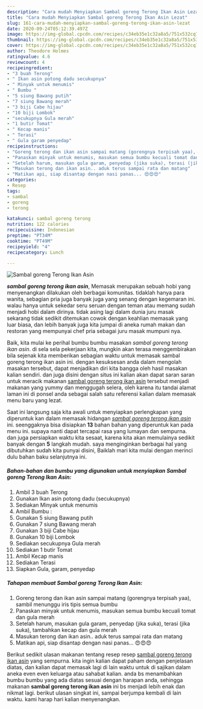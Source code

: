 ```yaml
---
description: "Cara mudah Menyiapkan Sambal goreng Terong Ikan Asin Lezat"
title: "Cara mudah Menyiapkan Sambal goreng Terong Ikan Asin Lezat"
slug: 161-cara-mudah-menyiapkan-sambal-goreng-terong-ikan-asin-lezat
date: 2020-09-24T05:12:39.497Z
image: https://img-global.cpcdn.com/recipes/c34eb35e1c32a8a5/751x532cq70/sambal-goreng-terong-ikan-asin-foto-resep-utama.jpg
thumbnail: https://img-global.cpcdn.com/recipes/c34eb35e1c32a8a5/751x532cq70/sambal-goreng-terong-ikan-asin-foto-resep-utama.jpg
cover: https://img-global.cpcdn.com/recipes/c34eb35e1c32a8a5/751x532cq70/sambal-goreng-terong-ikan-asin-foto-resep-utama.jpg
author: Theodore Holmes
ratingvalue: 4.6
reviewcount: 4
recipeingredient:
- "3 buah Terong"
- " Ikan asin potong dadu secukupnya"
- " Minyak untuk menumis"
- " Bumbu "
- "5 siung Bawang putih"
- "7 siung Bawang merah"
- "3 biji Cabe hijau"
- "10 biji Lombok"
- "secukupnya Gula merah"
- "1 butir Tomat"
- " Kecap manis"
- " Terasi"
- " Gula garam penyedap"
recipeinstructions:
- "Goreng terong dan ikan asin sampai matang (gorengnya terpisah yaa), sambil menunggu iris tipis semua bumbu"
- "Panaskan minyak untuk menumis, masukan semua bumbu kecuali tomat dan gula merah"
- "Setelah harum, masukan gula garam, penyedap (jika suka), terasi (jika suka), tambahkan kecap dan gula merah"
- "Masukan terong dan ikan asin.. aduk terus sampai rata dan matang"
- "Matikan api, siap disantap dengan nasi panas... 😍😍😍"
categories:
- Resep
tags:
- sambal
- goreng
- terong

katakunci: sambal goreng terong 
nutrition: 122 calories
recipecuisine: Indonesian
preptime: "PT34M"
cooktime: "PT49M"
recipeyield: "4"
recipecategory: Lunch

---
```



![Sambal goreng Terong Ikan Asin](https://img-global.cpcdn.com/recipes/c34eb35e1c32a8a5/751x532cq70/sambal-goreng-terong-ikan-asin-foto-resep-utama.jpg)

<b><i>sambal goreng terong ikan asin</i></b>, Memasak merupakan sebuah hobi yang menyenangkan dilakukan oleh berbagai komunitas. tidaklah hanya para wanita, sebagian pria juga banyak juga yang senang dengan kegemaran ini. walau hanya untuk sekedar seru seruan dengan teman atau memang sudah menjadi hobi dalam dirinya. tidak asing lagi dalam dunia juru masak sekarang tidak sedikit ditemukan cowok dengan keahlian memasak yang luar biasa, dan lebih banyak juga kita jumpai di aneka rumah makan dan restoran yang mempunyai chef pria sebagai juru masak mumpuni nya.



Baik, kita mulai ke perihal bumbu bumbu masakan <i>sambal goreng terong ikan asin</i>. di sela sela pekerjaan kita, mungkin akan terasa menggembirakan bila sejenak kita memberikan sebagian waktu untuk memasak sambal goreng terong ikan asin ini. dengan kesuksesan anda dalam mengolah masakan tersebut, dapat menjadikan diri kita bangga oleh hasil masakan kalian sendiri. dan juga disini dengan situs ini kalian akan dapat saran saran untuk meracik makanan <u>sambal goreng terong ikan asin</u> tersebut menjadi makanan yang yummy dan menggugah selera, oleh karena itu tandai alamat laman ini di ponsel anda sebagai salah satu referensi kalian dalam memasak menu baru yang lezat.


Saat ini langsung saja kita awali untuk menyiapkan perlengkapan yang diperuntuk kan dalam memasak hidangan <u><i>sambal goreng terong ikan asin</i></u> ini. seenggaknya bisa disiapkan <b>13</b> bahan bahan yang diperuntuk kan pada menu ini. supaya nanti dapat tercapai rasa yang lumayan dan sempurna. dan juga persiapkan waktu kita sesaat, karena kita akan memulainya sedikit banyak dengan <b>5</b> langkah mudah. saya menginginkan berbagai hal yang dibutuhkan sudah kita punyai disini, Baiklah mari kita mulai dengan merinci dulu bahan baku selanjutnya ini.

<!--inarticleads1-->

##### Bahan-bahan dan bumbu yang digunakan untuk menyiapkan Sambal goreng Terong Ikan Asin:

1. Ambil 3 buah Terong
1. Gunakan  Ikan asin potong dadu (secukupnya)
1. Sediakan  Minyak untuk menumis
1. Ambil  Bumbu :
1. Gunakan 5 siung Bawang putih
1. Gunakan 7 siung Bawang merah
1. Gunakan 3 biji Cabe hijau
1. Gunakan 10 biji Lombok
1. Sediakan secukupnya Gula merah
1. Sediakan 1 butir Tomat
1. Ambil  Kecap manis
1. Sediakan  Terasi
1. Siapkan  Gula, garam, penyedap




<!--inarticleads2-->

##### Tahapan membuat Sambal goreng Terong Ikan Asin:

1. Goreng terong dan ikan asin sampai matang (gorengnya terpisah yaa), sambil menunggu iris tipis semua bumbu
1. Panaskan minyak untuk menumis, masukan semua bumbu kecuali tomat dan gula merah
1. Setelah harum, masukan gula garam, penyedap (jika suka), terasi (jika suka), tambahkan kecap dan gula merah
1. Masukan terong dan ikan asin.. aduk terus sampai rata dan matang
1. Matikan api, siap disantap dengan nasi panas... 😍😍😍




Berikut sedikit ulasan makanan tentang resep resep <u>sambal goreng terong ikan asin</u> yang sempurna. kita ingin kalian dapat paham dengan penjelasan diatas, dan kalian dapat memasak lagi di lain waktu untuk di sajikan dalam aneka even even keluarga atau sahabat kalian. anda bs menambahkan bumbu bumbu yang ada diatas sesuai dengan harapan anda, sehingga makanan <b>sambal goreng terong ikan asin</b> ini bs menjadi lebih enak dan nikmat lagi. berikut ulasan singkat ini, sampai berjumpa kembali di lain waktu. kami harap hari kalian menyenangkan.
